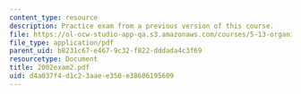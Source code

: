 ```yaml
---
content_type: resource
description: Practice exam from a previous version of this course.
file: https://ol-ocw-studio-app-qa.s3.amazonaws.com/courses/5-13-organic-chemistry-ii-fall-2003/d4a037f4d1c23aaee350e38606195609_2002exam2.pdf
file_type: application/pdf
parent_uid: b8231c67-e467-9c32-f822-dddada4c3f69
resourcetype: Document
title: 2002exam2.pdf
uid: d4a037f4-d1c2-3aae-e350-e38606195609
---
```

